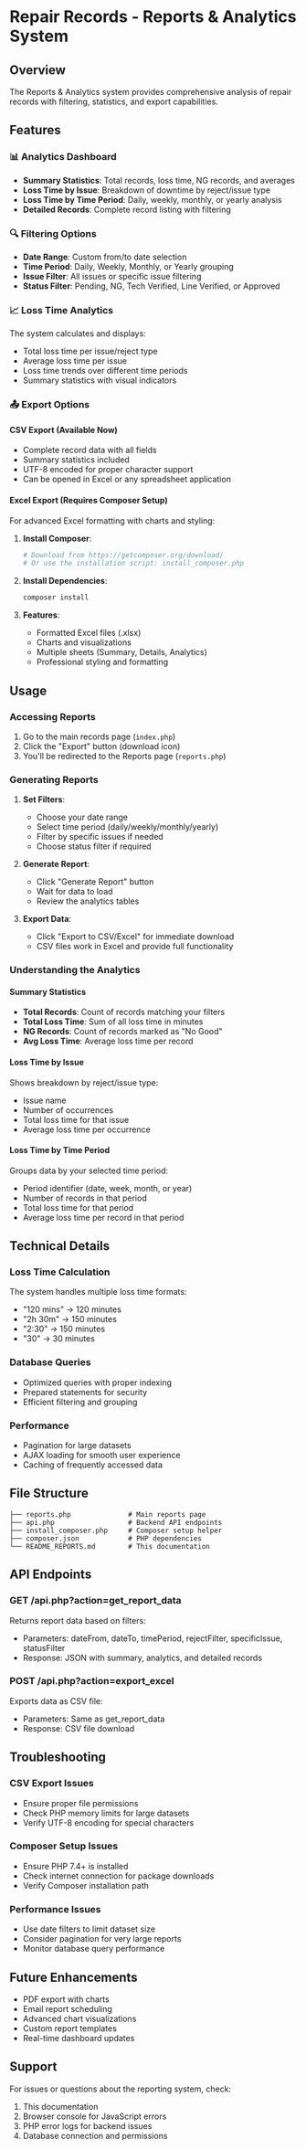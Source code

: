 # Repair Records - Reports & Analytics System

## Overview
The Reports & Analytics system provides comprehensive analysis of repair records with filtering, statistics, and export capabilities.

## Features

### 📊 Analytics Dashboard
- **Summary Statistics**: Total records, loss time, NG records, and averages
- **Loss Time by Issue**: Breakdown of downtime by reject/issue type
- **Loss Time by Time Period**: Daily, weekly, monthly, or yearly analysis
- **Detailed Records**: Complete record listing with filtering

### 🔍 Filtering Options
- **Date Range**: Custom from/to date selection
- **Time Period**: Daily, Weekly, Monthly, or Yearly grouping
- **Issue Filter**: All issues or specific issue filtering
- **Status Filter**: Pending, NG, Tech Verified, Line Verified, or Approved

### 📈 Loss Time Analytics
The system calculates and displays:
- Total loss time per issue/reject type
- Average loss time per issue
- Loss time trends over different time periods
- Summary statistics with visual indicators

### 📤 Export Options

#### CSV Export (Available Now)
- Complete record data with all fields
- Summary statistics included
- UTF-8 encoded for proper character support
- Can be opened in Excel or any spreadsheet application

#### Excel Export (Requires Composer Setup)
For advanced Excel formatting with charts and styling:

1. **Install Composer**:
   ```bash
   # Download from https://getcomposer.org/download/
   # Or use the installation script: install_composer.php
   ```

2. **Install Dependencies**:
   ```bash
   composer install
   ```

3. **Features**:
   - Formatted Excel files (.xlsx)
   - Charts and visualizations
   - Multiple sheets (Summary, Details, Analytics)
   - Professional styling and formatting

## Usage

### Accessing Reports
1. Go to the main records page (`index.php`)
2. Click the "Export" button (download icon)
3. You'll be redirected to the Reports page (`reports.php`)

### Generating Reports
1. **Set Filters**:
   - Choose your date range
   - Select time period (daily/weekly/monthly/yearly)
   - Filter by specific issues if needed
   - Choose status filter if required

2. **Generate Report**:
   - Click "Generate Report" button
   - Wait for data to load
   - Review the analytics tables

3. **Export Data**:
   - Click "Export to CSV/Excel" for immediate download
   - CSV files work in Excel and provide full functionality

### Understanding the Analytics

#### Summary Statistics
- **Total Records**: Count of records matching your filters
- **Total Loss Time**: Sum of all loss time in minutes
- **NG Records**: Count of records marked as "No Good"
- **Avg Loss Time**: Average loss time per record

#### Loss Time by Issue
Shows breakdown by reject/issue type:
- Issue name
- Number of occurrences
- Total loss time for that issue
- Average loss time per occurrence

#### Loss Time by Time Period
Groups data by your selected time period:
- Period identifier (date, week, month, or year)
- Number of records in that period
- Total loss time for that period
- Average loss time per record in that period

## Technical Details

### Loss Time Calculation
The system handles multiple loss time formats:
- "120 mins" → 120 minutes
- "2h 30m" → 150 minutes  
- "2:30" → 150 minutes
- "30" → 30 minutes

### Database Queries
- Optimized queries with proper indexing
- Prepared statements for security
- Efficient filtering and grouping

### Performance
- Pagination for large datasets
- AJAX loading for smooth user experience
- Caching of frequently accessed data

## File Structure
```
├── reports.php              # Main reports page
├── api.php                  # Backend API endpoints
├── install_composer.php     # Composer setup helper
├── composer.json            # PHP dependencies
└── README_REPORTS.md        # This documentation
```

## API Endpoints

### GET /api.php?action=get_report_data
Returns report data based on filters:
- Parameters: dateFrom, dateTo, timePeriod, rejectFilter, specificIssue, statusFilter
- Response: JSON with summary, analytics, and detailed records

### POST /api.php?action=export_excel
Exports data as CSV file:
- Parameters: Same as get_report_data
- Response: CSV file download

## Troubleshooting

### CSV Export Issues
- Ensure proper file permissions
- Check PHP memory limits for large datasets
- Verify UTF-8 encoding for special characters

### Composer Setup Issues
- Ensure PHP 7.4+ is installed
- Check internet connection for package downloads
- Verify Composer installation path

### Performance Issues
- Use date filters to limit dataset size
- Consider pagination for very large reports
- Monitor database query performance

## Future Enhancements
- PDF export with charts
- Email report scheduling
- Advanced chart visualizations
- Custom report templates
- Real-time dashboard updates

## Support
For issues or questions about the reporting system, check:
1. This documentation
2. Browser console for JavaScript errors
3. PHP error logs for backend issues
4. Database connection and permissions
